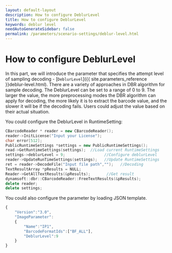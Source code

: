 ```yaml
---   
layout: default-layout
description: How to configure DeblurLevel
title: How to configure DeblurLevel
keywords: deblur level
needAutoGenerateSidebar: false
permalink: /parameters/scenario-settings/deblur-level.html
---
```


# How to configure DeblurLevel

In this part, we will introduce the parameter that specifies the attempt level of sampling decoding - [`DeblurLevel`]({{ site.parameters_reference }}deblur-level.html). There are a variety of approaches in DBR algorithm for sample decoding. The DeblurLevel can be set to a range of 0 to 9. The larger the value, the more preprocessing modes the DBR algorithm can apply for decoding, the more likely it is to extract the barcode value, and the slower it will be if the decoding fails. Users could adjust the value based on their actual situation. 

You could configure the DeblurLevel in RuntimeSetting:

```cpp
CBarcodeReader * reader = new CBarcodeReader();  
reader->InitLicense("Input your License");  
char error[512];  
PublicRuntimeSettings *settings = new PublicRuntimeSettings();     
read->GetRuntimeSettings(settings);  //Load current RuntimeSettings
settings->deblurLevel = 9;                 //Configure deblurLevel   
reader->UpdateRunTimeSettings(settings);   //Update RuntimeSettings  
ret = reader->DecodeFile("Input file path","");   //Decoding 
TextResultArray *pResults = NULL;                  
Reader->GetAllTextResults(&pResults);       //Get result    
dynamsoft::dbr::CBarcodeReader::FreeTextResults(&pResults);  
delete reader;  
delete settings;  
```

You could also configure the parameter by loading JSON template. 

```javascript
{  
    "Version":"3.0",  
    "ImageParameter":  
    {  
        "Name":"IP1",  
        "BarcodeFormatIds":["BF_ALL"],  
        "DeblurLevel":9  
    }  
} 
```



